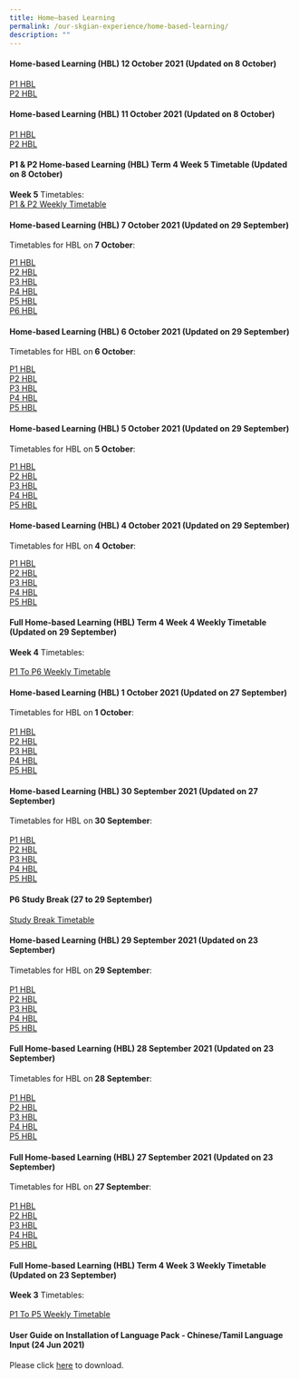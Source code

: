 ```yaml
---
title: Home–based Learning
permalink: /our-skgian-experience/home-based-learning/
description: ""
---
```

<h4><strong>Home-based Learning (HBL) 12 October 2021 (Updated on 8 October)</strong></h4>
<p><a href="/files/P1_Tue_Daily_Publish.pdf">P1 HBL</a><br><a href="/files/P2_Tue_Daily_Publish.pdf">P2 HBL</a></p>
<h4><strong>Home-based Learning (HBL) 11 October 2021 (Updated on 8 October)</strong></h4>
<p><a href="/files/P1_Mon_Daily_Publish.pdf">P1 HBL</a><br><a href="/files/P2_Mon_Daily_Publish.pdf">P2 HBL</a></p>
<h4><strong>P1 &amp; P2 Home-based Learning (HBL) Term 4 Week 5 Timetable (Updated on 8 October)</strong></h4>
<p><strong>Week 5</strong> Timetables:<br><a href="/files/Master_TT_PublishWebsite_T4W5_Publish.pdf">P1 &amp; P2 Weekly Timetable</a></p>
<h4><strong>Home-based Learning (HBL) 7 October 2021 (Updated on 29 September)</strong></h4>
<p>Timetables for HBL on<strong>&nbsp;7 October</strong>:</p>
<p><a href="/files/P1_Thu_Daily%20cleared.pdf">P1 HBL</a><br><a href="/files/P2_Thu_Daily%20cleared.pdf">P2 HBL</a><br><a href="/files/P3_Thu_Daily%20cleared.pdf">P3 HBL</a><br><a href="/files/P4_Thu_Daily%20edited.pdf">P4 HBL</a><br><a href="/files/P5_Thu_Daily%20edited.pdf">P5 HBL</a><br><a href="/files/P6_Thu_Daily%20edited.pdf">P6 HBL</a></p>
<h4><strong>Home-based Learning (HBL) 6 October 2021 (Updated on 29 September)</strong></h4>
<p>Timetables for HBL on<strong>&nbsp;6 October</strong>:</p>
<p><a href="/files/P1_Wed_Daily%20edited.pdf">P1 HBL</a><br><a href="/files/P2_Wed_Daily%20edited.pdf">P2 HBL</a><br><a href="/files/P3_Wed_Daily%20edited.pdf">P3 HBL</a><br><a href="/files/P4_Wed_Daily%20edited.pdf">P4 HBL</a><br><a href="/files/P5_Wed_Daily%20edited.pdf">P5 HBL</a></p>
<h4><strong>Home-based Learning (HBL) 5 October 2021 (Updated on 29 September)</strong></h4>
<p>Timetables for HBL on<strong>&nbsp;5 October</strong>:</p>
<p><a href="/files/P1_Tue_Daily%20edited.pdf">P1 HBL</a><br><a href="/files/P2_Tue_Daily%20cleared.pdf">P2 HBL</a><br><a href="/files/P3_Tue_Daily%20cleared.pdf">P3 HBL</a><br><a href="/files/P4_Tue_Daily%20edited.pdf">P4 HBL</a><br><a href="/files/P5_Tue_Daily%20edited.pdf">P5 HBL</a></p>
<h4><strong>Home-based Learning (HBL) 4 October 2021 (Updated on 29 September)</strong></h4>
<p>Timetables for HBL on<strong>&nbsp;4 October</strong>:</p>
<p><a href="/files/P1_Mon_Daily%20cleared.pdf">P1 HBL</a><br><a href="/files/P2_Mon_Daily%20edited.pdf">P2 HBL</a><br><a href="/files/P3_Mon_Daily%20edited.pdf">P3 HBL</a><br><a href="/files/P4_Mon_Daily%20edited.pdf">P4 HBL</a><br><a href="/files/P5_Mon_Daily%20edited.pdf">P5 HBL</a></p>
<h4><strong>Full Home-based Learning (HBL) Term 4 Week 4 Weekly Timetable (Updated on 29 September)</strong></h4>
<p><strong>Week 4</strong>&nbsp;Timetables:<br><br><a href="/files/Master_TT_PublishWebsite_T4W4v2.pdf">P1 To P6 Weekly Timetable</a></p>
<h4><strong>Home-based Learning (HBL) 1 October 2021 (Updated on 27 September)</strong></h4>
<p>Timetables for HBL on<strong>&nbsp;1 October</strong>:<br><br><a href="/files/P1_Fri_Daily%20edited.pdf">P1 HBL</a><br><a href="/files/P2_Fri_Daily%20edited.pdf">P2 HBL</a><br><a href="/files/P3_Fri_Daily%20edited.pdf">P3 HBL</a><br><a href="/files/P4_Fri_Daily%20edited.pdf">P4 HBL</a><br><a href="/files/P5_Fri_Daily%20edited.pdf">P5 HBL</a></p>
<h4><strong>Home-based Learning (HBL) 30 September 2021 (Updated on 27 September)</strong></h4>
<p>Timetables for HBL on<strong>&nbsp;30 September</strong>:<br><br><a href="/files/P1_Thu_Daily.pdf">P1 HBL</a><br><a href="/files/P2_Thu_Daily%20edited.pdf">P2 HBL</a><br><a href="/files/P3_Thu_Daily%20edited.pdf">P3 HBL</a><br><a href="/files/P4_Thu_Daily%20edited.pdf">P4 HBL</a><br><a href="/files/P5_Thu_Daily%20edited.pdf">P5 HBL</a></p>
<h4><strong>P6 Study Break (27 to 29 September)</strong></h4>
<p><a href="/files/P6_Study_Break_Publish.pdf">Study Break Timetable</a></p>
<h4><strong>Home-based Learning (HBL) 29 September 2021 (Updated on 23 September)</strong></h4>
<p>Timetables for HBL on<strong>&nbsp;29 September</strong>:<br><br><a href="/files/P1_Wed_Daily%20editedv2.pdf">P1 HBL</a><br><a href="/files/P2_Wed_Daily%20clearedv2.pdf">P2 HBL</a><br><a href="/files/P3_Wed_Daily%20clearedv2.pdf">P3 HBL</a><br><a href="/files/P4_Wed_Daily%20editedv2.pdf">P4 HBL</a><br><a href="/files/P5_Wed_Daily%20editedv2.pdf">P5 HBL</a></p>
<h4><strong>Full Home-based Learning (HBL) 28 September 2021 (Updated on 23 September)</strong></h4>
<p>Timetables for HBL on<strong>&nbsp;28 September</strong>:<br><br><a href="/files/P1_Tue_Daily%20clearedv2.pdf">P1 HBL</a><br><a href="/files/P2_Tue_Daily%20editedv2.pdf">P2 HBL</a><br><a href="/files/P3_Tue_Daily%20editedv2.pdf">P3 HBL</a><br><a href="/files/P4_Tue_Daily%20editedv2.pdf">P4 HBL</a><br><a href="/files/P5_Tue_Daily%20editedv2.pdf">P5 HBL</a></p>
<h4><strong>Full Home-based Learning (HBL) 27 September 2021 (Updated on 23 September)</strong></h4>
<p>Timetables for HBL on<strong>&nbsp;27 September</strong>:<br><br><a href="/files/P1_Mon_Daily%20Editedv2.pdf">P1 HBL</a><br><a href="/files/P2_Mon_Daily%20editedv2.pdf">P2 HBL</a><br><a href="/files/P3_Mon_Daily%20editedv2.pdf">P3 HBL</a><br><a href="/files/P4_Mon_Daily%20editedv2.pdf">P4 HBL</a><br><a href="/files/P5_Mon_Daily%20editedv2.pdf">P5 HBL</a></p>
<h4><strong>Full Home-based Learning (HBL) Term 4 Week 3 Weekly Timetable (Updated on 23 September)</strong></h4>
<p><strong>Week 3</strong>&nbsp;Timetables:<br><br><a href="/files/Master_TT_PublishWebsite_T4W3v2.pdf">P1 To P5 Weekly Timetable</a></p>
<h4><strong>User Guide on Installation of Language Pack - Chinese/Tamil Language Input (24 Jun 2021)</strong></h4>
<p>Please click&nbsp;<a href="/files/User%20Guide%20to%20install%20language%20in%20Win%2010.pdf">here</a>&nbsp;to download.</p>